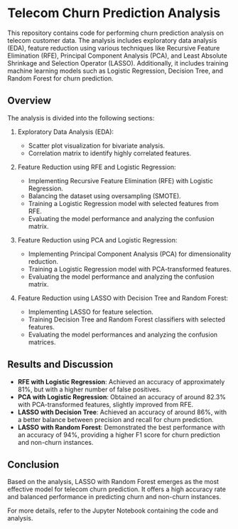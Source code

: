 # Telecom Churn Prediction Analysis

This repository contains code for performing churn prediction analysis on telecom customer data. The analysis includes exploratory data analysis (EDA), feature reduction using various techniques like Recursive Feature Elimination (RFE), Principal Component Analysis (PCA), and Least Absolute Shrinkage and Selection Operator (LASSO). Additionally, it includes training machine learning models such as Logistic Regression, Decision Tree, and Random Forest for churn prediction.

## Overview

The analysis is divided into the following sections:

1. Exploratory Data Analysis (EDA):
    - Scatter plot visualization for bivariate analysis.
    - Correlation matrix to identify highly correlated features.

2. Feature Reduction using RFE and Logistic Regression:
    - Implementing Recursive Feature Elimination (RFE) with Logistic Regression.
    - Balancing the dataset using oversampling (SMOTE).
    - Training a Logistic Regression model with selected features from RFE.
    - Evaluating the model performance and analyzing the confusion matrix.

3. Feature Reduction using PCA and Logistic Regression:
    - Implementing Principal Component Analysis (PCA) for dimensionality reduction.
    - Training a Logistic Regression model with PCA-transformed features.
    - Evaluating the model performance and analyzing the confusion matrix.

4. Feature Reduction using LASSO with Decision Tree and Random Forest:
    - Implementing LASSO for feature selection.
    - Training Decision Tree and Random Forest classifiers with selected features.
    - Evaluating the model performances and analyzing the confusion matrices.

## Results and Discussion

- **RFE with Logistic Regression**: Achieved an accuracy of approximately 81%, but with a higher number of false positives.
- **PCA with Logistic Regression**: Obtained an accuracy of around 82.3% with PCA-transformed features, slightly improved from RFE.
- **LASSO with Decision Tree**: Achieved an accuracy of around 86%, with a better balance between precision and recall for churn prediction.
- **LASSO with Random Forest**: Demonstrated the best performance with an accuracy of 94%, providing a higher F1 score for churn prediction and non-churn instances.

## Conclusion

Based on the analysis, LASSO with Random Forest emerges as the most effective model for telecom churn prediction. It offers a high accuracy rate and balanced performance in predicting churn and non-churn instances.

For more details, refer to the Jupyter Notebook containing the code and analysis.

